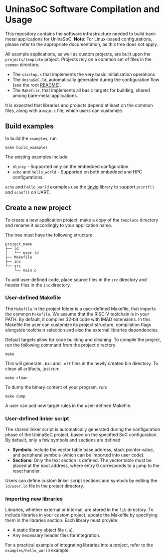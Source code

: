 # UninaSoC Software Compilation and Usage

This repository contains the software infrastructure needed to build bare-metal applications for UninaSoC.
**Note**: For Linux-based configurations, please refer to the appropriate documentation, as this tree does not apply.

All example applications, as well as custom projects, are built upon the `projects/template` project.
Projects rely on a common set of files in the `common` directory.

* The `startup.s` that implements the very basic initialization operations
* The `UninaSoC.ld`, automatically generated during the configuration flow (see the root [README](../../README.md)).
* The `Makefile`, that implements all basic targets for building, shared among bare-metal applications.

It is expected that libraries and projects depend at least on the common files, along with a `main.c` file, which users can customize.

## Build examples

to build the `examples`, run
```
make build_examples
```
The existing examples include:
- `blinky` - Supported only on the embedded configuration.
- `echo` and `hello_world` - Supported on both embedded and HPC configurations.

`echo` and `hello_world` examples use the [tinyio](https://github.com/Granp4sso/TinyIO-library-for-printf-and-scanf-) library to support `printf()` and `scanf()` on UART. 

## Create a new project

To create a new application project, make a copy of the `template` directory and rename it accordingly to your application name.

The tree must have the following structure:
```
project_name
├── ld
│   └── user.ld
├── Makefile
├── inc
└── src
    └── main.c
```

To add user-defined code, place source files in the `src` directory and header files in the `inc` directory.

### User-defined Makefile

The `Makefile` in the project folder is a user-defined Makefile, that imports the common `Makefile`.
We assume that the RISC-V toolchain is in your PATH. By default, it compiles 32-bit code with IMAD extensions.
In this Makefile the user can customize its project structure, compilation flags alongside toolchain selection and also the external libraries dependencies.

Default targets allow for code building and cleaning.
To compile the project, run the following command from the project directory:
```
make
```
This will generate `.bin` and `.elf` files in the newly created bin directory.
To clean all artifacts, just run:
```
make clean
```
To dump the binary content of your program, run:
```
make dump
```
A user can add new target rules in the user-defined Makefile.

### User-defined linker script

The shared linker script is automatically generated during the configuration phase of the UninaSoC project, based on the specified SoC configuration.
By default, only a few symbols and sections are defined:

- **Symbols**: Include the vector table base address, stack pointer value, and peripheral symbols (which can be imported into user code).
- **Sections**: Only the text section is defined. The vector table must be placed at the boot address, where entry 0 corresponds to a jump to the reset handler.

Users can define custom linker script sections and symbols by editing the `ld/user.ld` file in the project directory.

### Importing new libraries

Libraries, whether external or internal, are stored in the `lib` directory. To include libraries in your custom project, update the Makefile by specifying them in the libraries section.
Each library must provide:

- A static library object file (`.a`).
- Any necessary header files for integration.

For a practical example of integrating libraries into a project, refer to the `examples/hello_world` example.
